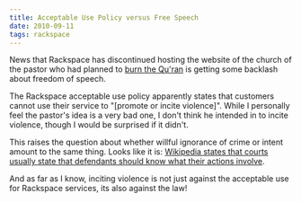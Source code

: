 ```yaml
---
title: Acceptable Use Policy versus Free Speech
date: 2010-09-11
tags: rackspace
---
```

News that Rackspace has discontinued hosting the website of the church of the pastor who had planned to [burn the Qu'ran](http://www.sickofthenews.com/blog/2010/09/dont-burn-the-quran.html) is getting some backlash about freedom of speech.

The Rackspace acceptable use policy apparently states that customers cannot use their service to "[promote or incite violence]". While I personally feel the pastor's idea is a very bad one, I don't think he intended in to incite violence, though I would be surprised if it didn't.

This raises the question about whether willful ignorance of crime or intent amount to the same thing. Looks like it is: <a href="http://en.wikipedia.org/wiki/Willful_blindness" rel="nofollow">Wikipedia states that courts usually state that defendants should know what their actions involve</a>.

And as far as I know, inciting violence is not just against the acceptable use for Rackspace services, its also against the law!

